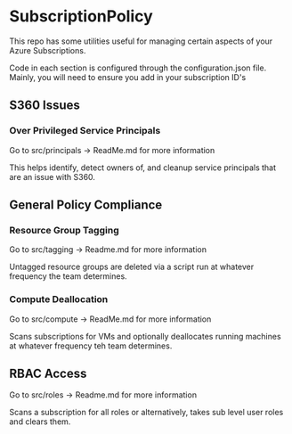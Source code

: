 # SubscriptionPolicy

This repo has some utilities useful for managing certain aspects of your Azure Subscriptions. 

Code in each section is configured through the configuration.json file. Mainly, you will need to ensure you add in your subscription ID's 

## S360 Issues

### Over Privileged Service Principals
Go to src/principals -> ReadMe.md for more information

This helps identify, detect owners of, and cleanup service principals that are an issue with S360. 


## General Policy Compliance

### Resource Group Tagging
Go to src/tagging -> Readme.md for more information

Untagged resource groups are deleted via a script run at whatever frequency the team determines. 

### Compute Deallocation
Go to src/compute -> ReadMe.md for more information

Scans subscriptions for VMs and optionally deallocates running machines at whatever frequency teh team determines.

## RBAC Access
Go to src/roles -> Readme.md for more information

Scans a subscription for all roles or alternatively, takes sub level user roles and clears them. 